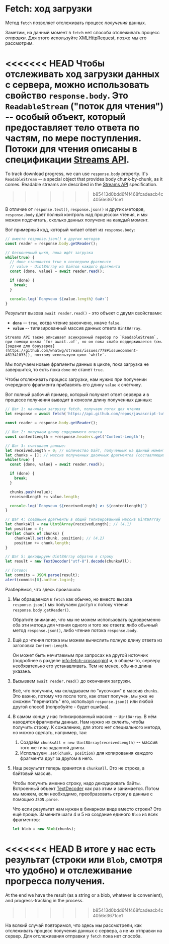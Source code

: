 
# Fetch: ход загрузки

Метод `fetch` позволяет отслеживать процесс *получения* данных.

Заметим, на данный момент в `fetch` нет способа отслеживать процесс *отправки*. Для этого используйте [XMLHttpRequest](info:xmlhttprequest), позже мы его рассмотрим.

<<<<<<< HEAD
Чтобы отслеживать ход загрузки данных с сервера, можно использовать свойство `response.body`. Это `ReadableStream` ("поток для чтения") -- особый объект, который предоставляет тело ответа по частям, по мере поступления. Потоки для чтения описаны в спецификации [Streams API](https://streams.spec.whatwg.org/#rs-class).
=======
To track download progress, we can use `response.body` property. It's `ReadableStream` -- a special object that provides body chunk-by-chunk, as it comes. Readable streams are described in the [Streams API](https://streams.spec.whatwg.org/#rs-class) specification.
>>>>>>> b85413d0bdd6f4f468fcadeacb4c4056e3671ce1

В отличие от `response.text()`, `response.json()` и других методов, `response.body` даёт полный контроль над процессом чтения, и мы можем подсчитать, сколько данных получено на каждый момент.

Вот примерный код, который читает ответ из `response.body`:

```js
// вместо response.json() и других методов
const reader = response.body.getReader();

// бесконечный цикл, пока идёт загрузка
while(true) {
  // done становится true в последнем фрагменте
  // value - Uint8Array из байтов каждого фрагмента
  const {done, value} = await reader.read();

  if (done) {
    break;
  }

  console.log(`Получено ${value.length} байт`)
}
```

Результат вызова `await reader.read()` - это объект с двумя свойствами:
- **`done`** -- `true`, когда чтение закончено, иначе `false`.
- **`value`** -- типизированный массив данных ответа `Uint8Array`.

```smart
Streams API также описывает асинхронный перебор по `ReadableStream`, при помощи цикла `for await..of`, но он пока слабо поддерживается (см. [задачи для браузеров](https://github.com/whatwg/streams/issues/778#issuecomment-461341033)), поэтому используем цикл `while`.
```

Мы получаем новые фрагменты данных в цикле, пока загрузка не завершится, то есть пока `done` не станет `true`.

Чтобы отслеживать процесс загрузки, нам нужно при получении очередного фрагмента прибавлять его длину `value` к счётчику.

Вот полный рабочий пример, который получает ответ сервера и в процессе получения выводит в консоли длину полученных данных:

```js run async
// Шаг 1: начинаем загрузку fetch, получаем поток для чтения
let response = await fetch('https://api.github.com/repos/javascript-tutorial/en.javascript.info/commits?per_page=100');

const reader = response.body.getReader();

// Шаг 2: получаем длину содержимого ответа
const contentLength = +response.headers.get('Content-Length');

// Шаг 3: считываем данные:
let receivedLength = 0; // количество байт, полученных на данный момент
let chunks = []; // массив полученных двоичных фрагментов (составляющих тело ответа)
while(true) {
  const {done, value} = await reader.read();

  if (done) {
    break;
  }

  chunks.push(value);
  receivedLength += value.length;

  console.log(`Получено ${receivedLength} из ${contentLength}`)
}

// Шаг 4: соединим фрагменты в общий типизированный массив Uint8Array
let chunksAll = new Uint8Array(receivedLength); // (4.1)
let position = 0;
for(let chunk of chunks) {
	chunksAll.set(chunk, position); // (4.2)
	position += chunk.length;
}

// Шаг 5: декодируем Uint8Array обратно в строку
let result = new TextDecoder("utf-8").decode(chunksAll);

// Готово!
let commits = JSON.parse(result);
alert(commits[0].author.login);
```

Разберёмся, что здесь произошло:

1. Мы обращаемся к `fetch` как обычно, но вместо вызова `response.json()` мы получаем доступ к потоку чтения `response.body.getReader()`.

    Обратите внимание, что мы не можем использовать одновременно оба эти метода для чтения одного и того же ответа: либо обычный метод `response.json()`, либо чтение потока `response.body`.
2. Ещё до чтения потока мы можем вычислить полную длину ответа из заголовка `Content-Length`.

    Он может быть нечитаемым при запросах на другой источник (подробнее в разделе <info:fetch-crossorigin>) и, в общем-то, серверу необязательно его устанавливать. Тем не менее, обычно длина указана.
3. Вызываем `await reader.read()` до окончания загрузки.

    Всё, что получили, мы складываем по "кусочкам" в массив `chunks`. Это важно, потому что после того, как ответ получен, мы уже не сможем "перечитать" его, используя `response.json()` или любой другой способ (попробуйте - будет ошибка).
4. В самом конце у нас типизированный массив -- `Uint8Array`. В нём находятся фрагменты данных. Нам нужно их склеить, чтобы получить строку. К сожалению, для этого нет специального метода, но можно сделать, например, так:
    1. Создаём `chunksAll = new Uint8Array(receivedLength)` -- массив того же типа заданной длины.
    2. Используем `.set(chunk, position)` для копирования каждого фрагмента друг за другом в него.
5. Наш результат теперь хранится в `chunksAll`. Это не строка, а байтовый массив.

    Чтобы получить именно строку, надо декодировать байты. Встроенный объект [TextDecoder](info:text-decoder) как раз этим и занимается. Потом мы можем, если необходимо, преобразовать строку в данные с помощью `JSON.parse`.

    Что если результат нам нужен в бинарном виде вместо строки? Это ещё проще. Замените шаги 4 и 5 на создание единого `Blob` из всех фрагментов:
    ```js
    let blob = new Blob(chunks);
    ```

<<<<<<< HEAD
В итоге у нас есть результат (строки или `Blob`, смотря что удобно) и отслеживание прогресса получения.
=======
At the end we have the result (as a string or a blob, whatever is convenient), and progress-tracking in the process.
>>>>>>> b85413d0bdd6f4f468fcadeacb4c4056e3671ce1

На всякий случай повторимся, что здесь мы рассмотрели, как отслеживать процесс получения данных с сервера, а не их отправки на сервер. Для отслеживания отправки у `fetch` пока нет способа.
